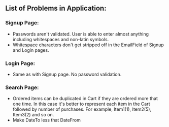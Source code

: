 ## List of Problems in Application:

###  Signup Page:	 
* Passwords aren't validated. User is able to enter almost anything including whitespaces and non-latin symbols.
* Whitespace characters don't get stripped off in the EmailField of Signup and Login pages.

###  Login Page:
* Same as with Signup page. No password validation.

###  Search Page:
* Ordered items can be duplicated in Cart if they are ordered more that one time. In this case it's better to represent each item in the Cart followed by number of purchases. For example, Item1(1), Item2(5), Item3(2) and so on.
* Make DateTo less that DateFrom
